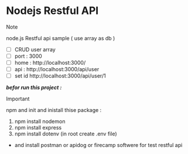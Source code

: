 # Nodejs Restful API

> [!NOTE]
 node.js Restful api sample  ( use array as db ) 
- [ ] CRUD user array 
- [ ] port : 3000 
- [ ] home :  http://localhost:3000/
- [ ] api :  http://localhost:3000/api/user
- [ ] set id http://localhost:3000/api/user/1

***befor run this project :***

> [!IMPORTANT]
npm and init and inistall thise package :
1. npm install nodemon 
1. npm install express
1. npm install dotenv (in root create .env file)

        
* and install postman or apidog or firecamp softwere for test restful api 

